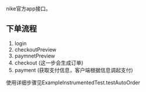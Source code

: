 
nike官方app接口。

## 下单流程

1. login
2. checkoutPreview
3. paymnetPreview
4. checkout (这一步会生成订单)
5. payment (获取支付信息，客户端根据信息调起支付)

使用详细步骤见ExampleInstrumentedTest.testAutoOrder

